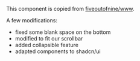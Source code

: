This component is copied from [fiveoutofnine/www](https://github.com/fiveoutofnine/www).

A few modifications:

- fixed some blank space on the bottom
- modified to fit our scrollbar
- added collapsible feature
- adapted components to shadcn/ui
